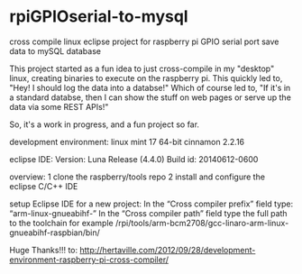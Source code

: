 # rpiGPIOserial-to-mysql
cross compile linux eclipse project for raspberry pi GPIO serial port save data to mySQL database

This project started as a fun idea to just cross-compile in my "desktop" linux, creating binaries to execute on the raspberry pi.  This quickly led to, "Hey!  I should log the data into a databse!"
Which of course led to, "If it's in a standard databse, then I can show the stuff on web pages or serve up the data via some REST APIs!"

So, it's a work in progress, and a fun project so far.

development environment:
linux mint 17 64-bit
cinnamon 2.2.16

eclipse IDE:
Version: Luna Release (4.4.0)
Build id: 20140612-0600

overview:
1 clone the raspberry/tools repo
2 install and configure the eclipse C/C++ IDE

setup Eclipse IDE for a new project:
 In the “Cross compiler prefix” field type: “arm-linux-gnueabihf-”
In the “Cross compiler path” field type the full path to the toolchain
for example   /rpi/tools/arm-bcm2708/gcc-linaro-arm-linux-gnueabihf-raspbian/bin/

Huge Thanks!!! to: http://hertaville.com/2012/09/28/development-environment-raspberry-pi-cross-compiler/
